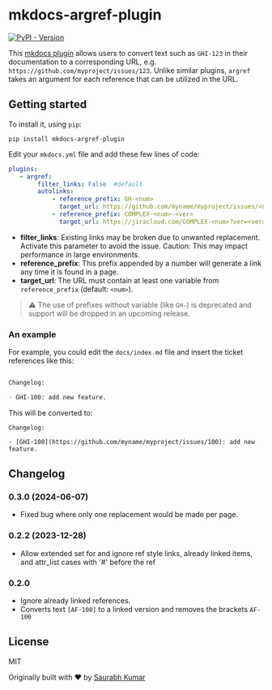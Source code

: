 # mkdocs-argref-plugin

[![PyPI - Version](https://img.shields.io/pypi/v/mkdocs-argref-plugin)](https://pypi.org/project/mkdocs-argref-plugin/)

This [mkdocs plugin](http://www.mkdocs.org/user-guide/plugins/)
allows users to convert text such as `GHI-123` in their documentation to a 
corresponding URL, e.g. `https://github.com/myproject/issues/123`. Unlike similar
plugins, `argref` takes an argument for each reference that can be utilized
in the URL.


## Getting started
To install it, using `pip`:

```
pip install mkdocs-argref-plugin
```

Edit your `mkdocs.yml` file and add these few lines of code:

```yaml
plugins:
   - argref:
        filter_links: False  #default
        autolinks:
            - reference_prefix: GH-<num>
              target_url: https://github.com/myname/myproject/issues/<num>
            - reference_prefix: COMPLEX-<num>-<ver>
              target_url: https://jiracloud.com/COMPLEX-<num>?ver=<ver>
```

- __filter_links__: Existing links may be broken due to unwanted replacement. Activate this parameter to avoid the issue. Caution: This may impact performance in large environments.
- __reference_prefix__: This prefix appended by a number will generate a link any time it is found in a page.
- __target_url__: The URL must contain at least one variable from `reference_prefix` (default: `<num>`).

> ⚠️ The use of prefixes without variable (like `GH-`) is deprecated and support will be dropped in an upcoming release.

### An example

For example, you could edit the `docs/index.md` file and insert the ticket references like this:

````markdown

Changelog:

- GHI-100: add new feature.

````

This will be converted to:

```
Changelog:

- [GHI-100](https://github.com/myname/myproject/issues/100): add new feature.

```

## Changelog

### 0.3.0 (2024-06-07)

- Fixed bug where only one replacement would be made per page.

### 0.2.2 (2023-12-28)

- Allow extended set for <num> and ignore ref style links, already linked items, and attr_list cases with '#' before the ref

### 0.2.0
- Ignore already linked references.
- Converts text `[AF-100]` to a linked version and removes the brackets `AF-100`

## License

MIT

Originally built with ❤️ by [Saurabh Kumar](https://saurabh-kumar.com?ref=autolink-references-mkdocs-plugin)
